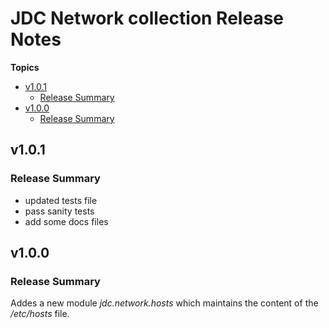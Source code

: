 # JDC Network collection Release Notes

**Topics**

- <a href="#v1-0-1">v1\.0\.1</a>
    - <a href="#release-summary">Release Summary</a>
- <a href="#v1-0-0">v1\.0\.0</a>
    - <a href="#release-summary-1">Release Summary</a>

<a id="v1-0-1"></a>
## v1\.0\.1

<a id="release-summary"></a>
### Release Summary

- updated tests file
- pass sanity tests
- add some docs files

<a id="v1-0-0"></a>
## v1\.0\.0

<a id="release-summary-1"></a>
### Release Summary

Addes a new module <em class="title-reference">jdc\.network\.hosts</em> which maintains the content of the <em class="title-reference">/etc/hosts</em> file\.
